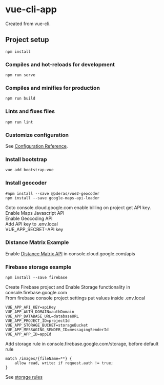 # vue-cli-app
Created from vue-cli. 

## Project setup
```
npm install
```

### Compiles and hot-reloads for development
```
npm run serve
```

### Compiles and minifies for production
```
npm run build
```

### Lints and fixes files
```
npm run lint
```

### Customize configuration
See [Configuration Reference](https://cli.vuejs.org/config/).

### Install bootstrap
```
vue add bootstrap-vue
```

### Install geocoder
```
#npm install --save @pderas/vue2-geocoder
npm install --save google-maps-api-loader
```
Goto console.cloud.google.com enable billing on project get API key.  
Enable Maps Javascript API  
Enable Geocoding API  
Add API key to .env.local  
VUE_APP_SECRET=API key  

### Distance Matrix Example 
Enable [Distance Matrix API](https://developers.google.com/maps/documentation/javascript/distancematrix?hl=en_US) in console.cloud.google.com/apis  

### Firebase storage example 
```
npm install --save firebase
```
Create Firebase project and Enable Storage functionality in console.firebase.google.com  
From firebase console project settings put values inside .env.local
```
VUE_APP_API_KEY=apiKey
VUE_APP_AUTH_DOMAIN=authDomain
VUE_APP_DATABASE_URL=databaseURL
VUE_APP_PROJECT_ID=projectId
VUE_APP_STORAGE_BUCKET=storageBucket
VUE_APP_MESSAGING_SENDER_ID=messagingSenderId
VUE_APP_APP_ID=appId
```

Add storage rule in console.firebase.google.com/storage, before default rule  
```
match /images/{fileName=**} {
    allow read, write: if request.auth != true;
}
```
See [storage rules](https://firebase.google.com/docs/rules/rules-language)

